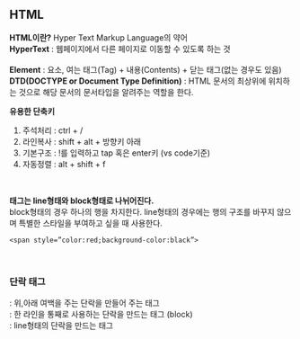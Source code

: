 ## HTML

**HTML이란?** Hyper Text Markup Language의 약어<br>
**HyperText** : 웹페이지에서 다른 페이지로 이동할 수 있도록 하는 것<br>
<br>
**Element** : 요소, 여는 태그(Tag) + 내용(Contents) + 닫는 태그(없는 경우도 있음)<br>
**DTD(DOCTYPE or Document Type Definition)** : HTML 문서의 최상위에 위치하는 것으로 해당 문서의 문서타입을 알려주는 역할을 한다.

**유용한 단축키**
1. 주석처리 : ctrl + /
2. 라인복사 : shift + alt + 방향키 아래
3. 기본구조 : !를 입력하고 tap 혹은 enter키 (vs code기준)
4. 자동정렬 : alt + shift + f

<br>

**태그는 line형태와 block형태로 나뉘어진다.** <br>
block형태의 경우 하나의 행을 차지한다.
line형태의 경우에는 행의 구조를 바꾸지 않으며 특별한 스타일을 부여하고 싶을 때 사용한다. <br>
```
<span style=”color:red;background-color:black”>
```

<br>

### 단락 태그
<p></p> : 위,아래 여백을 주는 단락을 만들어 주는 태그 <br>
<div></div> : 한 라인을 통째로 사용하는 단락을 만드는 태그 (block) <br>
<span></span> : line형태의 단락을 만드는 태그 <br>







